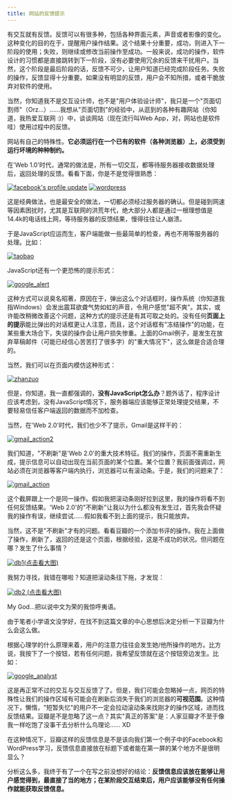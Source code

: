 ```yaml
---
title: 网站的反馈提示
---
```

有交互就有反馈。反馈可以有很多种，包括各种界面元素，声音或者影像的变化。这种变化的目的在于，提醒用户操作结果。这个结果十分重要，成功，则进入下一阶段的使用；失败，则继续或修改当前操作至成功。一般来说，成功的操作，软件设计的习惯都是直接跳转到下一阶段，没有必要使用冗余的反馈来干扰用户。当然，这个阶段是最后阶段的话，反馈不可少，让用户知道已经完成阶段任务。失败的操作，反馈显得十分重要。如果没有明显的反馈，用户会不知所措，或者干脆放弃对软件的使用。

当然，你知道我不是交互设计师，也不是"用户体验设计师"，我只是一个"页面切割师"（Orz...）……我想从"页面切割"的经验中，从逛到的各种有趣网站（你知道，我热爱互联网 :)）中，谈谈网站（现在流行叫Web App，对，网站也是软件哇）使用过程中的反馈。

网站有自己的特殊性。**它必须运行在一个已有的软件（各种浏览器）上，必须受到运行坏境的种种制约。**

在'Web 1.0'时代，通常的做法是，所有一切交互，都等待服务器接收数据处理后，返回处理的反馈。看看下面，你是不是觉得很熟悉：

[![facebook's profile update](http://static.flickr.com/104/269193909_1f8c4a0b86_o.png)][0] [![wordpress](http://static.flickr.com/95/269195862_b7f6217c3d_o.png)][1]

这是经典做法，也是最安全的做法，一切都必须经过服务器的确认。但是碰到网速等因素困扰时，尤其是互联网的洪荒年代，绝大部分人都是通过一根理想值是14.4k的电话线上网，等待服务器的反馈结果，慢得往往让人崩溃。

于是JavaScript应运而生，客户端能做一些最简单的检查，再也不用等服务器的处理。比如：

[![taobao](http://static.flickr.com/113/269265052_610eb36a67_o.png)][2]

JavaScript还有一个更恐怖的提示形式：

[![google_alert](http://static.flickr.com/107/269193914_453fba5d5d_o.png)][3]

这种方式可以说臭名昭著，原因在于，弹出这么个对话框时，操作系统（你知道我指Windows）会发出震耳欲聋气势如虹的声音，令用户感觉"超不爽"。其实，或许能改稍微改善这个问题，这种方式的提示还是有其可取之处的。没有任何**页面上的提示**能比弹出的对话框更让人注意，而且，这个对话框有"冻结操作"的功能，在某些重大场合下，失误的操作会让用户损失惨重。上面的Gmail例子，是发生在放弃草稿邮件（可能已经信心苦苦打了很多字）的"重大情况下"，这么做是合适合理的。

当然，我们可以在页面内模仿这种形式：

[![zhanzuo](http://static.flickr.com/110/269195863_8cee129159_o.png)][4]

但是，你知道，我一直都强调的，**没有JavaScript怎么办**？题外话了，程序设计应该考虑到，没有JavaScript情况下，服务器端应该能够正常处理提交结果，不要轻易信任客户端返回的数据而不加检查。

当然，在'Web 2.0'时代，我们也少不了提示，Gmail是这样干的：

[![gmail_action2](http://static.flickr.com/96/269193910_4a720a233b_o.png)][5]

我们知道，"不刷新"是'Web 2.0'的重大技术特征。我们的操作，页面不需重新生成，提示信息可以自动出现在当前页面的某个位置。某个位置？我前面强调过，网站必须在浏览器等客户端内执行，浏览器可以有滚动条。于是，我们的问题来了：

[![gmail_action](http://static.flickr.com/122/269344437_6a478b5575_o.png)][6]

这个截屏跟上一个是同一操作。假如我把滚动条刚好拉到这里，我的操作将看不到任何反馈结果。'Web 2.0'的"不刷新"让我以为什么都没有发生过，首先我会怀疑我的操作有误，继续尝试……假如我看不到上面的提示，我只能放弃。

当然，这不是"不刷新"才有的问题。看看豆瓣的一个添加书评的操作。我在上面做了操作，刷新了，返回的还是这个页面，根据经验，这是不成功的状况。但问题在哪？发生了什么事情？

[![db1](http://static.flickr.com/121/269193907_43a0a79856_o.png)(点击看大图)][7] 

我努力寻找，我错在哪啦？知道把滚动条往下拖，才发现：

[![db2](http://static.flickr.com/100/269193908_899d478f41_o.png) (点击看大图)][8]

My God...把以说中文为荣的我惊呼夷语。

由于笔者小学语文没学好，在找不到这篇文章的中心思想后决定分析一下豆瓣为什么会这么做。

根据心理学的什么原理来着，用户的注意力往往会发生她/他所操作的地方。比方说，我按下了一个按钮，若有任何问题，我希望反馈就在这个按钮旁边发生。比如：

[![google_analyst](http://static.flickr.com/97/269195861_fc6a74c531_o.png)][9]

这是再正常不过的交互与交互反馈了了。但是，我们可能会忽略掉一点，网页的特殊性让我们的操作区域有可能会在刷新后消失于我们的浏览器的**可视范围**。这种情况下，懒惰，"短暂失忆"的用户不一定会拉动滚动条来找刚才的操作区域，进而找反馈结果。豆瓣是不是忽略了这一点？其实"真正的答案"是：人家豆瓣才不至于像我一样吃饱了没事干去分析什么鸟理论…… XD

在这种情况下，豆瓣这样的反馈信息是不是该向我们第一个例子中的Facebook和WordPress学习，反馈信息直接放在标题下或者能在第一屏的某个地方不是很明显么？

分析这么多，我终于有了一个在写之前没想好的结论：**反馈信息应该放在能够让用户感觉得到，最直接了当的地方；在某阶段交互结束后，用户应该能够没有任何操作就能获取反馈信息。**

[0]: http://www.flickr.com/photos/realazy/269193909/ "Facebook更新profile后的提示"
[1]: http://www.flickr.com/photos/realazy/269195862/ "WordPress 更新选项后的提示"
[2]: http://www.flickr.com/photos/realazy/269265052/ "淘宝网注册提示"
[3]: http://www.flickr.com/photos/realazy/269193914/ "Gmail的取消草稿提示"
[4]: http://www.flickr.com/photos/realazy/269195863/ "zhanzuo的页内弹出框"
[5]: http://www.flickr.com/photos/realazy/269193910/ "Gmail操作邮件后的提示"
[6]: http://www.flickr.com/photos/realazy/269344437/ "操作Gmail邮件"
[7]: http://www.flickr.com/photos/realazy/269193907/ "豆瓣发表评论"
[8]: http://www.flickr.com/photos/realazy/269193908/ "豆瓣发表评论不成功的提示"
[9]: http://www.flickr.com/photos/realazy/269195861/ "Google分析的登陆"

